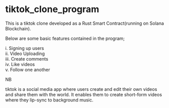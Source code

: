 # tiktok_clone_program

This is a tiktok clone developed as a Rust Smart Contract(running on Solana Blockchain).

Below are some basic features contained in the program;

i. Signing up users <br />
ii. Video Uploading <br />
iii. Create comments <br />
iv. Like videos <br />
v. Follow one another <br />

NB

tiktok is a social media app where users create and edit their own videos and share them with the world.
It enables them to create short-form videos where they lip-sync to background music.